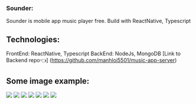 ### Sounder:

Sounder is mobile app music player free. Build with ReactNative, Typescript

## Technologies:

FrontEnd: ReactNative, Typescript
BackEnd: NodeJs, MongoDB
[Link to Backend repo👈] (https://github.com/manhloi5501/music-app-server)

## Some image example:

<img src="https://scontent.fsgn2-1.fna.fbcdn.net/v/t1.15752-9/246290271_4592714640763832_4632943532168299227_n.jpg?_nc_cat=107&ccb=1-5&_nc_sid=ae9488&_nc_ohc=lYe-vEuuClQAX_pcII-&tn=GXLTZcHn8k9-9Bfa&_nc_ht=scontent.fsgn2-1.fna&oh=59c9c200d7c91a40048d01053d2bc8e3&oe=61952E17" />

<img src="https://scontent.fsgn2-1.fna.fbcdn.net/v/t1.15752-9/246665355_306536817583324_7882767205441690520_n.jpg?_nc_cat=111&ccb=1-5&_nc_sid=ae9488&_nc_ohc=fCG-GsPxv88AX_oJApo&tn=GXLTZcHn8k9-9Bfa&_nc_ht=scontent.fsgn2-1.fna&oh=5fc109d6c7f00c9ef517c444513438c6&oe=6192CD44" />

<img src="https://scontent.fsgn2-6.fna.fbcdn.net/v/t1.15752-9/246505522_254852253322688_3711797959208995733_n.jpg?_nc_cat=110&ccb=1-5&_nc_sid=ae9488&_nc_ohc=MBuBnxikpAkAX9fFY3e&_nc_ht=scontent.fsgn2-6.fna&oh=6646f5ef8b817ce54561952901bb5cab&oe=61932311" />

<img src="https://scontent.fsgn2-2.fna.fbcdn.net/v/t1.15752-9/246850120_436832041434833_1363134595572812901_n.jpg?_nc_cat=103&ccb=1-5&_nc_sid=ae9488&_nc_ohc=90gE4AGjpYQAX_gMkBx&_nc_ht=scontent.fsgn2-2.fna&oh=e519f2ab3e99350de19a5f137c376f4a&oe=619397E1" />

<img src="https://scontent.fsgn2-1.fna.fbcdn.net/v/t1.15752-9/246894627_419298636432932_1551567566109078637_n.jpg?_nc_cat=105&ccb=1-5&_nc_sid=ae9488&_nc_ohc=2Egpn-dnpkkAX996iMR&_nc_ht=scontent.fsgn2-1.fna&oh=ac10868dee79de0d1790854806de549c&oe=61952120" />

<img src="https://scontent.fsgn2-5.fna.fbcdn.net/v/t1.15752-9/247000819_383802900095418_7245540624530199941_n.jpg?_nc_cat=102&ccb=1-5&_nc_sid=ae9488&_nc_ohc=sCiGkgpYzJkAX8XU_WD&_nc_ht=scontent.fsgn2-5.fna&oh=f2f4d48e9e9896b727762be2dddeae36&oe=6194539D" />

<img src="https://scontent.fsgn2-3.fna.fbcdn.net/v/t1.15752-9/246770582_650207673033550_2265308962855830289_n.jpg?_nc_cat=108&ccb=1-5&_nc_sid=ae9488&_nc_ohc=ODmez8_EzREAX_-jxrV&tn=GXLTZcHn8k9-9Bfa&_nc_ht=scontent.fsgn2-3.fna&oh=9c29fddf79f540ac0ce754879a40c184&oe=6195F05A" />
